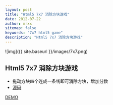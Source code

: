 ```yaml
---
layout: post
title: "Html5 7x7 消除方块游戏"
date: 2012-07-22
author: mrxx
sitemap: false
keywords: "7x7 html5 game"
description: "Html5 7x7 消除方块游戏"
---
```


![img]({{ site.baseurl }}/images/7x7.png)

## Html5 7x7 消除方块游戏

* 拖动方块四个连成一条线即可消除方块，增加分数
* [源码](https://github.com/mrxx/7x7)

[DEMO](/demo/7x7)
